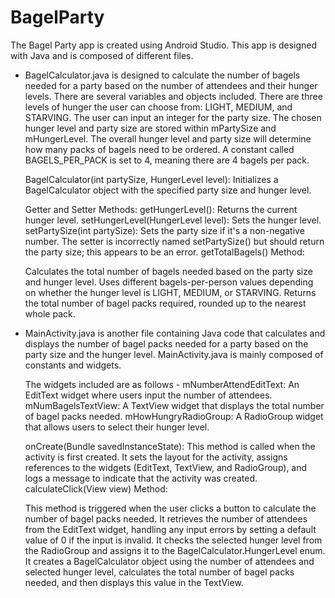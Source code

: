 # BagelParty
The Bagel Party app is created using Android Studio. This app is designed with Java and is composed of different files.

- BagelCalculator.java is designed to calculate the number of bagels needed for a party based on the number of attendees and their hunger levels. There are several variables and objects included. There are three levels of hunger the user can choose from: LIGHT, MEDIUM, and STARVING. The user can input an integer for the party size. The chosen hunger level and party size are stored within mPartySize and mHungerLevel. The overall hunger level and party size will determine how many packs of bagels need to be ordered. A constant called BAGELS_PER_PACK is set to 4, meaning there are 4 bagels per pack.
  
  BagelCalculator(int partySize, HungerLevel level): Initializes a BagelCalculator object with the specified party size and hunger level.

  Getter and Setter Methods:
  getHungerLevel(): Returns the current hunger level.
  setHungerLevel(HungerLevel level): Sets the hunger level.
  setPartySize(int partySize): Sets the party size if it's a non-negative number.
  The setter is incorrectly named setPartySize() but should return the party size; this appears to be an error.
  getTotalBagels() Method:

  Calculates the total number of bagels needed based on the party size and hunger level.
  Uses different bagels-per-person values depending on whether the hunger level is LIGHT, MEDIUM, or STARVING.
  Returns the total number of bagel packs required, rounded up to the nearest whole pack.

- MainActivity.java is another file containing Java code that calculates and displays the number of bagel packs needed for a party based on the party size and the hunger level. MainActivity.java is mainly composed of constants and widgets.

  The widgets included are as follows - 
  mNumberAttendEditText: An EditText widget where users input the number of attendees.
  mNumBagelsTextView: A TextView widget that displays the total number of bagel packs needed.
  mHowHungryRadioGroup: A RadioGroup widget that allows users to select their hunger level.
  

  onCreate(Bundle savedInstanceState):
  This method is called when the activity is first created.
  It sets the layout for the activity, assigns references to the widgets (EditText, TextView, and RadioGroup), and logs a message to indicate that the activity was created.
  calculateClick(View view) Method:

  This method is triggered when the user clicks a button to calculate the number of bagel packs needed.
  It retrieves the number of attendees from the EditText widget, handling any input errors by setting a default value of 0 if the input is invalid.
  It checks the selected hunger level from the RadioGroup and assigns it to the BagelCalculator.HungerLevel enum.
  It creates a BagelCalculator object using the number of attendees and selected hunger level, calculates the total number of bagel packs needed, and then displays this value in the TextView.
